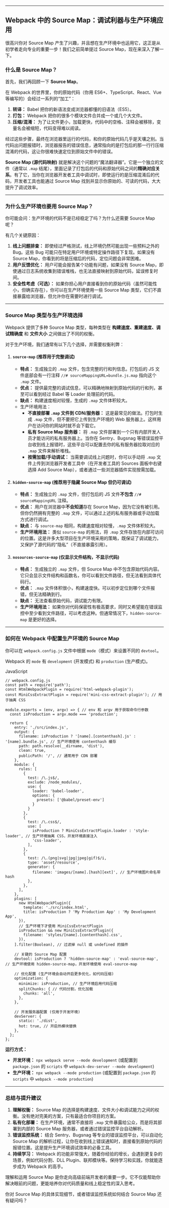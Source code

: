 ------

## Webpack 中的 Source Map：调试利器与生产环境应用

很高兴你对 Source Map 产生了兴趣，并且想在生产环境中也运用它，这正是从初学者走向专业的重要一步！我们之前简单提过 Source Map，现在来深入了解一下。

### 什么是 Source Map？

首先，我们再回顾一下 **Source Map**。

在 Webpack 的世界里，你的原始代码（你用 ES6+、TypeScript、React、Vue 等编写的）会经过一系列的“加工”：

1. **转译：** Babel 把你的新语法变成浏览器都懂的旧语法（ES5）。
2. **打包：** Webpack 把你的很多个模块文件合并成一个或几个大文件。
3. **压缩/混淆：** 为了让文件更小，加载更快，代码中的空格、注释会被移除，变量名会被缩短，代码变得难以阅读。

经过这些步骤，最终在浏览器里运行的代码，和你的原始代码几乎是天壤之别。当代码出问题报错时，浏览器报告的错误信息，通常指向的是打包后的那一行行压缩混淆的代码，这让你很难快速定位到原始文件中的错误。

**Source Map (源代码映射)** 就是解决这个问题的“魔法翻译器”。它是一个独立的文件（通常以 `.map` 结尾），里面记录了打包后的代码和原始代码之间的**精确对应关系**。有了它，当你在浏览器开发者工具中调试时，即使运行的是压缩混淆后的代码，开发者工具也能通过 Source Map 找到并显示你原始的、可读的代码，大大提升了调试效率。

------

### 为什么生产环境也要用 Source Map？

你可能会问：生产环境的代码不是已经稳定了吗？为什么还需要 Source Map 呢？

有几个关键原因：

1. **线上问题排查：** 即使经过严格测试，线上环境仍然可能出现一些预料之外的 Bug。这些 Bug 可能只在特定用户环境或特定操作路径下复现。如果没有 Source Map，你看到的将是压缩后的代码，定位问题会非常困难。
2. **用户反馈优化：** 用户可能会报告某个功能有问题，如果没有 Source Map，即使通过日志系统收集到错误堆栈，也无法直接映射到原始代码，延误修复时间。
3. **安全性考虑（可选）：** 如果你担心用户直接看到你的原始代码（虽然可能性小，但确实存在），你可以在生产环境使用一些 Source Map 类型，它们不直接暴露给浏览器，但允许你在需要时进行调试。

------

### Source Map 类型与生产环境选择

Webpack 提供了多种 Source Map 类型，每种类型在 **构建速度、重建速度、调试精确度** 和 **文件大小** 之间做出了不同的权衡。

对于生产环境，我们通常有以下几个选择，并需要权衡利弊：

1. #### **`source-map` (推荐用于完整调试)**

   - **特点：** 生成独立的 `.map` 文件，包含完整的行和列信息。打包后的 JS 文件底部会有一行注释 `//# sourceMappingURL=bundle.js.map` 指向这个 `.map` 文件。
   - **优点：** 提供最完整的调试信息，可以精确地映射到原始代码的行和列，甚至可以看到经过 Babel 等 Loader 处理前的代码。
   - **缺点：** 构建速度相对较慢，生成的 `.map` 文件体积较大。
   - 生产环境用法：
     - **不直接部署 `.map` 文件到 CDN/服务器：** 这是最常见的做法。打包时生成 `.map` 文件，但不要把它上传到生产环境的 Web 服务器上。这样用户在访问你的网站时就不会下载它。
     - **私有 Source Map 服务器：** 将 `.map` 文件部署到一个只有内部开发人员才能访问的私有服务器上。当你在 Sentry、Bugsnag 等错误监控平台收到线上报错时，这些平台可以配置去你的私有服务器拉取对应的 `.map` 文件来解析堆栈。
     - **按需加载/手动调试：** 当需要调试线上问题时，你可以手动将 `.map` 文件上传到浏览器开发者工具中（在开发者工具的 Sources 面板中右键选择 Add Source Map），或者通过一些浏览器插件实现按需加载。

2. #### **`hidden-source-map` (推荐用于隐藏 Source Map 但仍可调试)**

   - **特点：** 生成独立的 `.map` 文件，但打包后的 JS 文件**不包含** `//# sourceMappingURL` 注释。
   - **优点：** 用户在浏览器中**不会知道**存在 Source Map，因为它没有被引用。但你仍然拥有完整的 `.map` 文件，可以通过上述的私有服务器或手动加载方式进行调试。
   - **缺点：** 与 `source-map` 相同，构建速度相对较慢，`.map` 文件体积较大。
   - **生产环境用法：** 类似 `source-map` 的用法，将 `.map` 文件存放在内部可访问的位置。这是许多大型项目在生产环境采用的策略，既保证了调试能力，又保护了源代码的“隐私”（不直接暴露引用）。

3. #### **`nosources-source-map` (仅显示文件结构，不显示代码)**

   - **特点：** 生成独立的 `.map` 文件，但 Source Map 中不包含原始代码内容。它只会显示文件结构和函数名，你可以看到文件路径，但无法看到具体代码行。
   - **优点：** `.map` 文件体积很小，构建速度快。可以初步定位到哪个文件报错，但无法精确到行。
   - **缺点：** 无法查看原始代码，调试能力有限。
   - **生产环境用法：** 如果你对代码保密性有极高要求，同时又希望能在错误监控中至少看到文件路径，可以考虑这种。但通常情况下，`hidden-source-map` 是更好的选择。

------

### 如何在 Webpack 中配置生产环境的 Source Map

你可以在 `webpack.config.js` 文件中根据 `mode`（模式）来设置不同的 `devtool`。

Webpack 的 `mode` 有 `development` (开发模式) 和 `production` (生产模式)。

JavaScript

```
// webpack.config.js
const path = require('path');
const HtmlWebpackPlugin = require('html-webpack-plugin');
const MiniCssExtractPlugin = require('mini-css-extract-plugin'); // 用于抽离 CSS

module.exports = (env, argv) => { // env 和 argv 用于获取命令行参数
  const isProduction = argv.mode === 'production';

  return {
    entry: './src/index.js',
    output: {
      filename: isProduction ? '[name].[contenthash].js' : '[name].bundle.js', // 生产环境使用 contenthash 缓存
      path: path.resolve(__dirname, 'dist'),
      clean: true,
      publicPath: '/', // 通常用于 CDN 部署
    },
    module: {
      rules: [
        {
          test: /\.js$/,
          exclude: /node_modules/,
          use: {
            loader: 'babel-loader',
            options: {
              presets: ['@babel/preset-env']
            }
          }
        },
        {
          test: /\.css$/,
          use: [
            isProduction ? MiniCssExtractPlugin.loader : 'style-loader', // 生产环境抽离 CSS，开发环境直接注入
            'css-loader',
          ],
        },
        {
          test: /\.(png|svg|jpg|jpeg|gif)$/i,
          type: 'asset/resource',
          generator: {
            filename: 'images/[name].[hash][ext]', // 生产环境图片命名带 hash
          },
        },
      ],
    },
    plugins: [
      new HtmlWebpackPlugin({
        template: './src/index.html',
        title: isProduction ? 'My Production App' : 'My Development App',
      }),
      // 生产环境下才使用 MiniCssExtractPlugin
      isProduction && new MiniCssExtractPlugin({
        filename: 'styles/[name].[contenthash].css',
      }),
    ].filter(Boolean), // 过滤掉 null 或 undefined 的插件

    // 关键的 Source Map 配置
    devtool: isProduction ? 'hidden-source-map' : 'eval-source-map', // 生产环境使用 hidden-source-map，开发环境使用 eval-source-map

    // 优化配置 (生产环境会自动开启更多优化，如代码压缩)
    optimization: {
      minimize: isProduction, // 生产环境启用代码压缩
      splitChunks: { // 代码分割，优化加载
        chunks: 'all',
      },
    },

    // 开发服务器配置 (仅用于开发环境)
    devServer: {
      static: './dist',
      hot: true, // 开启热模块替换
    },
  };
};
```

**运行方式：**

- **开发环境：** `npx webpack serve --mode development` (或配置到 `package.json` 的 `scripts` 中 `webpack-dev-server --mode development`)
- **生产环境：** `npx webpack --mode production` (或配置到 `package.json` 的 `scripts` 中 `webpack --mode production`)

------

### 总结与提升建议

1. **理解权衡：** Source Map 的选择是构建速度、文件大小和调试能力之间的权衡。没有绝对完美的方案，只有最适合你项目的方案。
2. **私有化部署：** 在生产环境，通常不直接将 `.map` 文件暴露给公众，而是将其部署到内部的 Source Map 服务器，或者通过错误监控平台自动解析。
3. **错误监控系统：** 结合 Sentry、Bugsnag 等专业的错误监控平台，可以自动化 Source Map 的解析过程，让你在收到线上错误通知时，直接看到原始代码的报错位置。这是提升生产环境调试效率的必备工具。
4. **持续学习：** Webpack 的功能非常强大，随着你经验的增长，会遇到更复杂的场景，例如代码分割、DLL Plugin、联邦模块等。保持学习和实践，你就能逐步成为 Webpack 的高手。

理解和运用 Source Map 是你走向高级前端开发者的重要一步。它不仅能帮助你解决眼前的问题，更能培养你对代码质量和线上稳定性的深入思考。

你对 Source Map 的具体实现细节，或者错误监控系统如何结合 Source Map 还有疑问吗？
